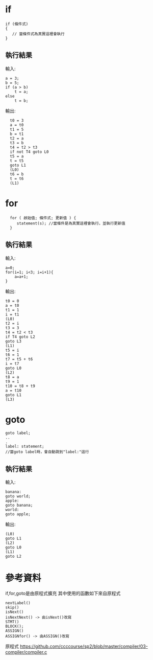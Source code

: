 if
======
    if (條件式) 
    {
       // 當條件式為真實這裡會執行
    }

執行結果  
------

輸入:  

    a = 3;  
    b = 5;  
    if (a > b)  
        t = a;  
    else  
        t = b;  
        
輸出:  

      t0 = 3
      a = t0
      t1 = 5
      b = t1
      t2 = a
      t3 = b
      t4 = t2 > t3
      if not T4 goto L0
      t5 = a
      t = t5
      goto L1
      (L0)
      t6 = b
      t = t6
      (L1)
      
for
======
      for ( 啟始值; 條件式; 更新值 ) {
         statement(s); //當條件是為真實這裡會執行，並執行更新值
      }
      
執行結果      
------

輸入:

    a=0;
    for(i=1; i<3; i=i+1){
        a=a+1;
    }
    
輸出:

    t0 = 0
    a = t0
    t1 = 1
    i = t1
    (L0)
    t2 = i
    t3 = 3
    t4 = t2 < t3
    if T4 goto L2
    goto L3
    (L1)
    t5 = i
    t6 = 1
    t7 = t5 + t6
    i = t7
    goto L0
    (L2)
    t8 = a
    t9 = 1
    t10 = t8 + t9
    a = t10
    goto L1
    (L3)
    
goto
======
    goto label;
    ..
    .
    label: statement;  
    //當goto label時，會自動跳到"label:"這行
      
執行結果      
------

輸入:

    banana:
    goto world;
    apple:
    goto banana;
    world:
    goto apple;
    
輸出:

    (L0)
    goto L1
    (L2)
    goto L0
    (L1)
    goto L2
    
參考資料
======
if,for,goto是由原程式擴充
其中使用的函數如下來自原程式

    nextLabel()
    skip()
    isNext()
    isNextNext() -> 由isNext()改寫
    STMT()
    BLOCK();
    ASSIGN()
    ASSIGNfor() -> 由ASSIGN()改寫


原程式
<https://github.com/ccccourse/sp2/blob/master/compiler/03-compiler/compiler.c>
